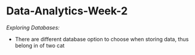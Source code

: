 # Data-Analytics-Week-2
_Exploring Databases:_
- There are different database option to choose when storing data, thus belong in of two cat
